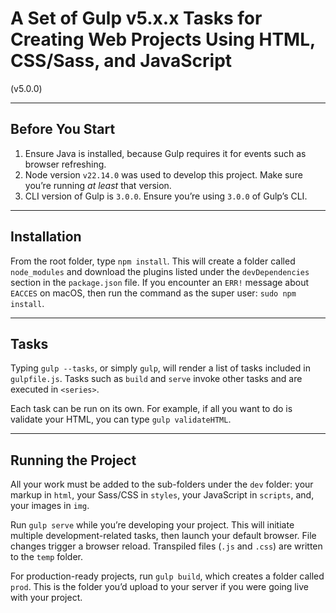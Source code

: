 # A Set of Gulp v5.x.x Tasks for Creating Web Projects Using HTML, CSS/Sass, and JavaScript

(v5.0.0)

---

## Before You Start

1. Ensure Java is installed, because Gulp requires it for events such as browser refreshing.
2. Node version `v22.14.0` was used to develop this project. Make sure you’re running *at least* that version.
3. CLI version of Gulp is `3.0.0`. Ensure you’re using `3.0.0` of Gulp’s CLI.

---

## Installation

From the root folder, type `npm install`. This will create a folder called `node_modules` and download the plugins listed under the `devDependencies` section in the `package.json` file. If you encounter an `ERR!` message about `EACCES` on macOS, then run the command as the super user: `sudo npm install`.

---

## Tasks

Typing `gulp --tasks`, or simply `gulp`, will render a list of tasks included in `gulpfile.js`. Tasks such as `build` and `serve` invoke other tasks and are executed in `<series>`.

Each task can be run on its own. For example, if all you want to do is validate your HTML, you can type `gulp validateHTML`.

---

## Running the Project

All your work must be added to the sub-folders under the `dev` folder: your markup in `html`, your Sass/CSS in `styles`, your JavaScript in `scripts`, and, your images in `img`.

Run `gulp serve` while you’re developing your project. This will initiate multiple development-related tasks, then launch your default browser. File changes trigger a browser reload. Transpiled files (`.js` and `.css`) are written to the `temp` folder.

For production-ready projects, run `gulp build`, which creates a folder called `prod`. This is the folder you’d upload to your server if you were going live with your project.
